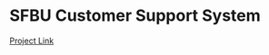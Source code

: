 # SFBU Customer Support System 
[Project Link](https://docs.google.com/presentation/d/1Qv-L1F5Ji-lV7uP9Kxh4Vmda67M5GLOqoij6tmLYtzY/edit?usp=sharing)
